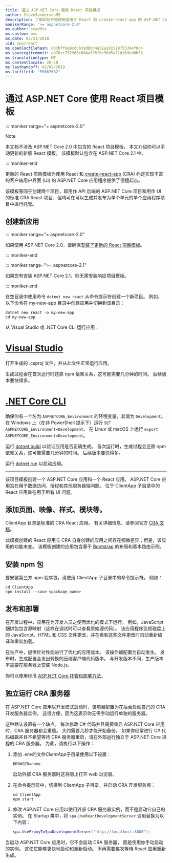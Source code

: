 ```yaml
---
title: 通过 ASP.NET Core 使用 React 项目模板
author: SteveSandersonMS
description: 了解如何开始使用适用于 React 和 create-react-app 的 ASP.NET Core 单页应用程序 (SPA) 项目模板。
monikerRange: '>= aspnetcore-2.0'
ms.author: scaddie
ms.custom: mvc
ms.date: 02/21/2018
uid: spa/react
ms.openlocfilehash: d83bff8abcd5b59d8bc4a51a101510755394f0c4
ms.sourcegitcommit: ed76cc752966c604a795fbc56d5a71d16ded0b58
ms.translationtype: MT
ms.contentlocale: zh-CN
ms.lasthandoff: 02/02/2019
ms.locfileid: "55667682"
---
```

# <a name="use-the-react-project-template-with-aspnet-core"></a>通过 ASP.NET Core 使用 React 项目模板

::: moniker range="= aspnetcore-2.0"

> [!NOTE]
> 本文档不涉及 ASP.NET Core 2.0 中包含的 React 项目模板。 本文介绍你可以手动更新的新版 React 模板。 该模板默认包含在 ASP.NET Core 2.1 中。

::: moniker-end

更新的 React 项目模板为使用 React 和 [create-react-app](https://github.com/facebookincubator/create-react-app) (CRA) 约定实现丰富的客户端用户界面 (UI) 的 ASP.NET Core 应用程序提供了便捷起点。

该模板等同于创建两个项目，即用作 API 后端的 ASP.NET Core 项目和用作 UI 的标准 CRA React 项目，但均可在可以生成并发布为单个单元的单个应用程序项目中进行托管。

## <a name="create-a-new-app"></a>创建新应用

::: moniker range="= aspnetcore-2.0"

如果使用 ASP.NET Core 2.0，请确保[安装了更新的 React 项目模板](xref:spa/index#installation)。

::: moniker-end

::: moniker range=">= aspnetcore-2.1"

如果您有安装 ASP.NET Core 2.1，则无需安装响应项目模板。

::: moniker-end

在空目录中使用命令 `dotnet new react` 从命令提示符创建一个新项目。 例如，以下命令在 my-new-app 目录中创建应用并切换到该目录：

```console
dotnet new react -o my-new-app
cd my-new-app
```

从 Visual Studio 或 .NET Core CLI 运行应用：

# <a name="visual-studiotabvisual-studio"></a>[Visual Studio](#tab/visual-studio)

打开生成的 .csproj 文件，并从此文件正常运行应用。

生成过程会在首次运行时还原 npm 依赖关系，这可能需要几分钟的时间。 后续版本要快得多。

# <a name="net-core-clitabnetcore-cli"></a>[.NET Core CLI](#tab/netcore-cli)

确保你有一个名为 `ASPNETCORE_Environment` 的环境变量，其值为 `Development`。 在 Windows 上（在非 PowerShell 提示下）运行 `SET ASPNETCORE_Environment=Development`。 在 Linux 或 macOS 上运行 `export ASPNETCORE_Environment=Development`。

运行 [dotnet build](/dotnet/core/tools/dotnet-build) 以验证应用是否正确生成。 首次运行时，生成过程会还原 npm 依赖关系，这可能需要几分钟的时间。 后续版本要快得多。

运行 [dotnet run](/dotnet/core/tools/dotnet-run) 以启动应用。

---

该项目模板创建一个 ASP.NET Core 应用和一个 React 应用。 ASP.NET Core 应用旨在用于数据访问、授权和其他服务器端问题。 位于 ClientApp 子目录中的 React 应用旨在用于所有 UI 问题。

## <a name="add-pages-images-styles-modules-etc"></a>添加页面、映像、样式、模块等。

ClientApp 目录是标准的 CRA React 应用。 有关详细信息，请参阅官方 [CRA 文档](https://github.com/facebookincubator/create-react-app/blob/master/packages/react-scripts/template/README.md)。

此模板创建的 React 应用与 CRA 自身创建的应用之间存在细微差异；但是，该应用的功能未变。 该模板创建的应用包含基于 [Bootstrap](https://getbootstrap.com/) 的布局和基本路由示例。

## <a name="install-npm-packages"></a>安装 npm 包

要安装第三方 npm 程序包，请使用 ClientApp 子目录中的命令提示符。 例如：

```console
cd ClientApp
npm install --save <package_name>
```

## <a name="publish-and-deploy"></a>发布和部署

在开发过程中，应用在为开发人员之便而优化的模式下运行。 例如，JavaScript 捆绑包包含源映射（这样在调试时可以查看原始源代码）。 该应用程序监视磁盘上的 JavaScript、HTML 和 CSS 文件更改，并在看到这些文件更改时自动重新编译和重新加载。

在生产中，提供针对性能进行了优化的应用版本。 该操作被配置为自动发生。 发布时，生成配置会发出转换的压缩客户端代码版本。 与开发版本不同，生产版本不需要在服务器上安装 Node.js。

你可以使用标准 [ASP.NET Core 托管和部署方法](xref:host-and-deploy/index)。

## <a name="run-the-cra-server-independently"></a>独立运行 CRA 服务器

在 ASP.NET Core 应用以开发模式启动时，该项目配置为在后台启动自己的 CRA 开发服务器实例。 这很方便，因为这表示你无需手动运行单独的服务器。

这种默认设置有一个缺点。 每次修改 C# 代码并且需要重启 ASP.NET Core 应用时，CRA 服务器都会重启。 大约需要几秒才能开始备份。 如果你经常进行 C# 代码编辑并且不希望等待 CRA 服务器重启，请在外部运行独立于 ASP.NET Core 进程的 CRA 服务器。 为此，请执行以下操作：

1. 添加 *.env*的文件*ClientApp*子目录使用以下设置：

    ```
    BROWSER=none
    ```
    
    启动外部 CRA 服务器时这将阻止打开 web 浏览器。

2. 在命令提示符中，切换到 ClientApp 子目录，并启动 CRA 开发服务器：

    ```console
    cd ClientApp
    npm start
    ```

3. 修改 ASP.NET Core 应用以使用外部 CRA 服务器实例，而不是启动它自己的实例。 在 Startup 类中，将 `spa.UseReactDevelopmentServer` 调用替换为以下内容：

    ```csharp
    spa.UseProxyToSpaDevelopmentServer("http://localhost:3000");
    ```

当启动 ASP.NET Core 应用时，它不会启动 CRA 服务器， 而是使用你手动启动的实例。 这使它能够更快地启动和重新启动。 不再需要每次等待 React 应用重新生成。
